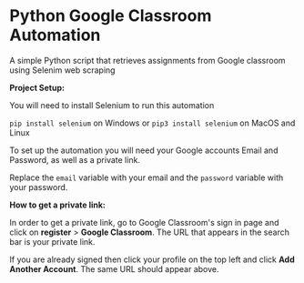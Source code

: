 # Python Google Classroom Automation

A simple Python script that retrieves assignments from Google classroom using Selenim web scraping

**Project Setup:** 

You will need to install Selenium to run this automation

``pip install selenium`` on Windows or ``pip3 install selenium`` on MacOS and Linux

To set up the automation you will need your Google accounts Email and Password, as well as a private link.

Replace the ``email`` variable with your email and the ``password`` variable with your password.

**How to get a private link:**


In order to get a private link, go to Google Classroom's sign in page and click on **register** > **Google Classroom**.
The URL that appears in the search bar is your private link.

If you are already signed then click your profile on the top left and click **Add Another Account**. The same URL should appear above.
